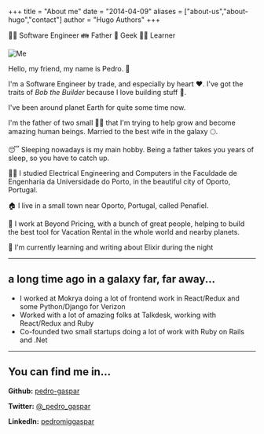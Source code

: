 +++
title = "About me"
date = "2014-04-09"
aliases = ["about-us","about-hugo","contact"]
author = "Hugo Authors"
+++

👨‍💻 Software Engineer 👪 Father 🧙 Geek 👨‍🏫 Learner

![Me](/images/me.jpeg)

Hello, my friend, my name is Pedro. 👋

I'm a Software Engineer by trade, and especially by heart ♥. I've got the traits of _Bob the Builder_ because I love building stuff 👷.

I've been around planet Earth for quite some time now.

I'm the father of two small 👧👧 that I'm trying to help grow and become amazing human beings. Married to the best wife in the galaxy 🌕.

😴 Sleeping nowadays is my main hobby. Being a father takes you years of sleep, so you have to catch up.

👨‍🎓 I studied Electrical Engineering and Computers in the Faculdade de Engenharia da Universidade do Porto, in the beautiful city of Oporto, Portugal.

🏠 I live in a small town near Oporto, Portugal, called Penafiel.

👷 I work at Beyond Pricing, with a bunch of great people, helping to build the best tool for Vacation Rental in the whole world and nearby planets.

🚀 I'm currently learning and writing about Elixir during the night

---

## a long time ago in a galaxy far, far away...

- I worked at Mokrya doing a lot of frontend work in React/Redux and some Python/Django for Verizon
- Worked with a lot of amazing folks at Talkdesk, working with React/Redux and Ruby
- Co-founded two small startups doing a lot of work with Ruby on Rails and .Net

---

## You can find me in...

**Github:** [pedro-gaspar](https://github.com/pedro-gaspar)

**Twitter:** [@\_pedro_gaspar](https://twitter.com/_pedro_gaspar)

**LinkedIn:** [pedromiggaspar](https://www.linkedin.com/in/pedromiggaspar/)
